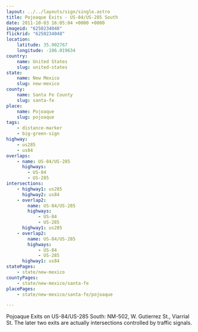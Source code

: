 ```yaml
---
layout: ../../layouts/sign/single.astro
title: Pojoaque Exits - US-84/US-285 South
date: 2011-10-03 16:05:04 +0000 +0000
imageid: "6250234048"
flickrid: "6250234048"
location:
    latitude: 35.902767
    longitude: -106.019634
country:
    name: United States
    slug: united-states
state:
    name: New Mexico
    slug: new-mexico
county:
    name: Santa Fe County
    slug: santa-fe
place:
    name: Pojoaque
    slug: pojoaque
tags:
    - distance-marker
    - big-green-sign
highway:
    - us285
    - us84
overlaps:
    - name: US-84/US-285
      highways:
        - US-84
        - US-285
intersections:
    - highway1: us285
      highway2: us84
    - overlap2:
        name: US-84/US-285
        highways:
            - US-84
            - US-285
      highway1: us285
    - overlap2:
        name: US-84/US-285
        highways:
            - US-84
            - US-285
      highway1: us84
statePages:
    - state/new-mexico
countyPages:
    - state/new-mexico/santa-fe
placePages:
    - state/new-mexico/santa-fe/pojoaque

---
```

Pojoaque Exits on US-84/US-285 South: NM-502, W. Gutierrez St., Viarrial St.  The later two exits are actually intersections controlled by traffic signals.